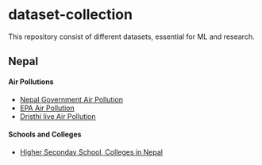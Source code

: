 # dataset-collection
<p>This repository consist of different datasets, essential for ML and research. </p>
<p>
<h2>Nepal</h2>
 <h4>Air Pollutions</h4>
 <ul>
  <li><a href="https://github.com/hbvj99/EPANepalData">Nepal Government Air Pollution</a></li>
  <li><a href="https://github.com/hbvj99/NPGovAirPollution">EPA Air Pollution</a></li>
 <li><a href=https://github.com/hbvj99/DristhiAirPollution>Dristhi live Air Pollution</a></li>
 </ul>

 <h4>Schools and Colleges</h4>
 <ul>
   <li><a href="https://github.com/hbvj99/scrape_yellowpage/tree/master/data/csv">Higher Seconday School, Colleges in Nepal</a></li>
 </ul>
 </p>
